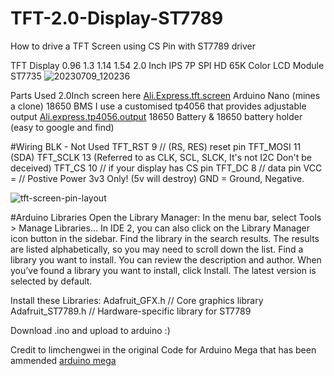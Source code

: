 # TFT-2.0-Display-ST7789
How to drive a TFT Screen using CS Pin with ST7789 driver

TFT Display 0.96 1.3 1.14 1.54 2.0 Inch IPS 7P SPI HD 65K Color LCD Module ST7735
![20230709_120236](https://github.com/Jekyllz/TFT-2.0-Display-ST7789/assets/24834166/6afe5cd8-fec5-42ab-9384-04114e0672fa)


Parts Used
2.0Inch screen here [Ali.Express.tft.screen]([url](https://nl.aliexpress.com/item/32859772356.html?spm=a2g0o.order_list.order_list_main.401.df0379d2loXv5B&gatewayAdapt=glo2nld)https://nl.aliexpress.com/item/32859772356.html?spm=a2g0o.order_list.order_list_main.401.df0379d2loXv5B&gatewayAdapt=glo2nld)
Arduino Nano (mines a clone)
18650 BMS I use a customised tp4056 that provides adjustable output [Ali.express.tp4056.output]([url](https://nl.aliexpress.com/item/1005004616088520.html?spm=a2g0o.order_list.order_list_main.108.21ef79d2kQJoub&gatewayAdapt=glo2nld)https://nl.aliexpress.com/item/1005004616088520.html?spm=a2g0o.order_list.order_list_main.108.21ef79d2kQJoub&gatewayAdapt=glo2nld)
18650 Battery & 18650 battery holder (easy to google and find)

#Wiring
BLK - Not Used
TFT_RST 9 // (RS, RES) reset pin
TFT_MOSI 11 (SDA)
TFT_SCLK 13 (Referred to as CLK, SCL, SLCK, It's not I2C Don't be deceived)
TFT_CS 10 // if your display has CS pin
TFT_DC 8 // data pin
VCC = // Postive Power 3v3 Only! (5v will destroy)
GND = Ground, Negative.

![tft-screen-pin-layout](https://github.com/Jekyllz/TFT-2.0-Display-ST7789/assets/24834166/2b9ab6d6-14ef-467c-a98e-e7d440d3734c)


#Arduino Libraries
Open the Library Manager:
In the menu bar, select Tools > Manage Libraries…
In IDE 2, you can also click on the Library Manager icon button in the sidebar.
Find the library in the search results. The results are listed alphabetically, so you may need to scroll down the list.
Find a library you want to install. You can review the description and author. When you’ve found a library you want to install, click Install. The latest version is selected by default.

Install these Libraries:
  Adafruit_GFX.h    // Core graphics library
  Adafruit_ST7789.h // Hardware-specific library for ST7789

Download .ino and upload to arduino :)


Credit to limchengwei in the original Code for Arduino Mega that has been ammended [arduino mega]([url](https://www.hackster.io/limchengwei/st7789-lcd-with-arduino-mega-and-potential-divider-3db631)https://www.hackster.io/limchengwei/st7789-lcd-with-arduino-mega-and-potential-divider-3db631)


